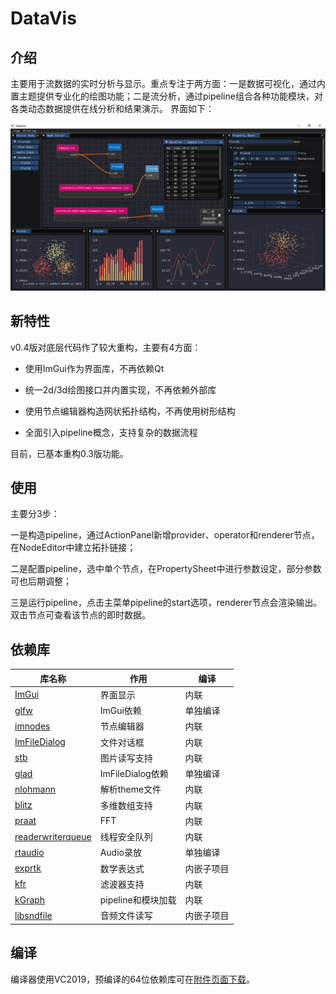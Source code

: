 # DataVis

## 介绍

主要用于流数据的实时分析与显示。重点专注于两方面：一是数据可视化，通过内置主题提供专业化的绘图功能；二是流分析，通过pipeline组合各种功能模块，对各类动态数据提供在线分析和结果演示。
界面如下：

![screenshot](screenshots/main.png) 

## 新特性

v0.4版对底层代码作了较大重构，主要有4方面：

- 使用ImGui作为界面库，不再依赖Qt

- 统一2d/3d绘图接口并内置实现，不再依赖外部库

- 使用节点编辑器构造网状拓扑结构，不再使用树形结构

- 全面引入pipeline概念，支持复杂的数据流程

目前，已基本重构0.3版功能。

## 使用

主要分3步：

一是构造pipeline，通过ActionPanel新增provider、operator和renderer节点，在NodeEditor中建立拓扑链接；

二是配置pipeline，选中单个节点，在PropertySheet中进行参数设定，部分参数可也后期调整；

三是运行pipeline，点击主菜单pipeline的start选项，renderer节点会渲染输出。双击节点可查看该节点的即时数据。

## 依赖库

| 库名称 | 作用 | 编译 |
|---|---|---|
| [ImGui](https://github.com/ocornut/imgui) | 界面显示 | 内联 |
| [glfw](https://github.com/glfw/glfw) | ImGui依赖 | 单独编译 |
| [imnodes](https://github.com/Nelarius/imnodes) | 节点编辑器 | 内联 |
| [ImFileDialog](https://github.com/dfranx/ImFileDialog) | 文件对话框 | 内联 |
| [stb](https://github.com/nothings/stb) | 图片读写支持 | 内联 |
| [glad](https://github.com/Dav1dde/glad) | ImFileDialog依赖 | 单独编译 |
| [nlohmann](https://github.com/nlohmann/json) | 解析theme文件 | 内联 |
| [blitz](https://github.com/blitzpp/blitz/) | 多维数组支持 | 内联 |
| [praat](https://www.fon.hum.uva.nl/praat/) | FFT | 内联 |
| [readerwriterqueue](https://github.com/cameron314/readerwriterqueue/) | 线程安全队列 | 内联 |
| [rtaudio](http://www.music.mcgill.ca/~gary/rtaudio/) | Audio录放 | 单独编译 |
| [exprtk](http://www.partow.net/programming/exprtk/) | 数学表达式 | 内嵌子项目 |
| [kfr](https://www.kfr.dev/) | 滤波器支持 | 内联 |
| [kGraph](https://gitee.com/koala999/kgl) | pipeline和模块加载 | 内联 |
| [libsndfile](http://libsndfile.github.io/libsndfile/) | 音频文件读写 | 内嵌子项目 |

## 编译

编译器使用VC2019，预编译的64位依赖库可在[附件页面下载](https://gitee.com/koala999/data-vis/attach_files)。